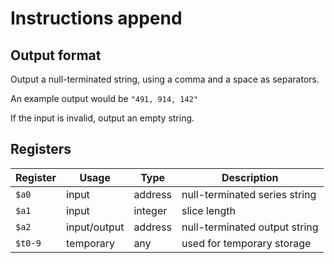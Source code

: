 # Instructions append

## Output format

Output a null-terminated string, using a comma and a space as separators.

An example output would be `"491, 914, 142"`

If the input is invalid, output an empty string.

## Registers

| Register | Usage        | Type    | Description                    |
| -------- | ------------ | ------- | ------------------------------ |
| `$a0`    | input        | address | null-terminated series string  |
| `$a1`    | input        | integer | slice length                   |
| `$a2`    | input/output | address | null-terminated output string  |
| `$t0-9`  | temporary    | any     | used for temporary storage     |
